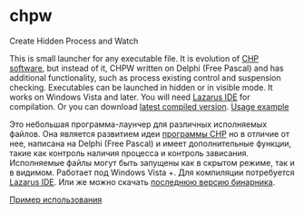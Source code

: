 # chpw
Create Hidden Process and Watch

This is small launcher for any executable file. It is evolution of [CHP software](http://www.commandline.co.uk/chp/),
but instead of it, CHPW written on Delphi (Free Pascal) and has additional functionality, such as process existing control and 
suspension checking. Executables can be launched in hidden or in visible mode. It works on Windows Vista and later.
You will need [Lazarus IDE](https://www.lazarus-ide.org) for compilation.
Or you can download [latest compiled version](https://github.com/madcatdev/chpw/releases).
[Usage example](https://github.com/madcatdev/chpw/blob/master/usage_en.md)


Это небольшая программа-лаунчер для различных исполняемых файлов. Она является развитием идеи [программы CHP](http://www.commandline.co.uk/chp/)
но в отличие от нее, написана на Delphi (Free Pascal) и имеет дополнительные функции, такие как контроль наличия процесса и контроль зависания.
Исполняемые файлы могут быть запущены как в скрытом режиме, так и в видимом. Работает под Windows Vista +.
Для компиляции потребуется [Lazarus IDE](https://www.lazarus-ide.org).
Или же можно скачать [последнюю версию бинарника](https://github.com/madcatdev/chpw/releases).

[Пример использования](https://github.com/madcatdev/chpw/blob/master/usage_ru.md)